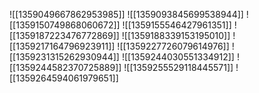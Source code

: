 ![[1359049667862953985]]
![[1359093845699538944]]
![[1359150749868060672]]
![[1359155546427961351]]
![[1359187223476772869]]
![[1359188339153195010]]
![[1359217164796923911]]
![[1359227726079614976]]
![[1359231315262930944]]
![[1359244030551334912]]
![[1359244582370725889]]
![[1359255529118445571]]
![[1359264594061979651]]
